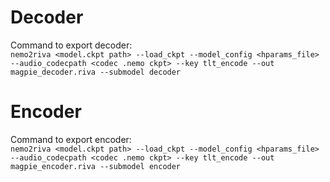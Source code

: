 # Decoder  
Command to export decoder:  
`nemo2riva <model.ckpt path> --load_ckpt --model_config <hparams_file> --audio_codecpath <codec .nemo ckpt> --key tlt_encode --out magpie_decoder.riva --submodel decoder`  

# Encoder  
Command to export encoder:  
`nemo2riva <model.ckpt path> --load_ckpt --model_config <hparams_file> --audio_codecpath <codec .nemo ckpt> --key tlt_encode --out magpie_encoder.riva --submodel encoder`  
